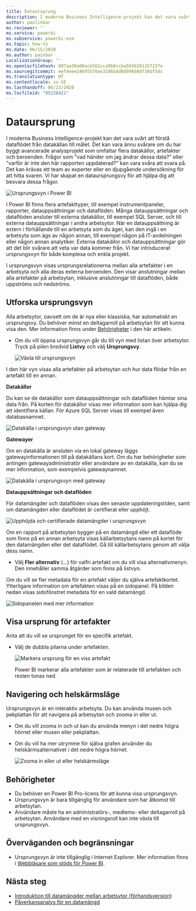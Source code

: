 ```yaml
---
title: Dataursprung
description: I moderna Business Intelligence-projekt kan det vara svårt för många kunder att förstå dataflödet från datakällan till målet.
author: paulinbar
ms.reviewer: ''
ms.service: powerbi
ms.subservice: powerbi-eim
ms.topic: how-to
ms.date: 06/15/2020
ms.author: painbar
LocalizationGroup: ''
ms.openlocfilehash: 697aa38a08acb561cca9b0ccba5656281157237e
ms.sourcegitcommit: eef4eee24695570ae3186b4d8d99660df16bf54c
ms.translationtype: HT
ms.contentlocale: sv-SE
ms.lasthandoff: 06/23/2020
ms.locfileid: "85226421"
---
```

# <a name="data-lineage"></a>Dataursprung
I moderna Business Intelligence-projekt kan det vara svårt att förstå dataflödet från datakällan till målet. Det kan vara ännu svårare om du har byggt avancerade analysprojekt som omfattar flera datakällor, artefakter och beroenden. Frågor som ”vad händer om jag ändrar dessa data?” eller ”varför är inte den här rapporten uppdaterad?” kan vara svåra att svara på. Det kan krävas ett team av experter eller en djupgående undersökning för att hitta svaren. Vi har skapat en dataursprungsvy för att hjälpa dig att besvara dessa frågor.

![Ursprungsvyn i Power BI](media/service-data-lineage/service-data-lineage-view.png)
 
I Power BI finns flera artefakttyper, till exempel instrumentpaneler, rapporter, datauppsättningar och dataflöden. Många datauppsättningar och dataflöden ansluter till externa datakällor, till exempel SQL Server, och till externa datauppsättningar i andra arbetsytor. När en datauppsättning är extern i förhållande till en arbetsyta som du äger, kan den ingå i en arbetsyta som ägs av någon annan, till exempel någon på IT-avdelningen eller någon annan analytiker. Externa datakällor och datauppsättningar gör att det blir svårare att veta var data kommer från. Vi har introducerat ursprungsvyn för både komplexa och enkla projekt.

I ursprungsvyn visas ursprungsrelationerna mellan alla artefakter i en arbetsyta och alla deras externa beroenden. Den visar anslutningar mellan alla artefakter på arbetsytan, inklusive anslutningar till dataflöden, både uppströms och nedströms.

## <a name="explore-lineage-view"></a>Utforska ursprungsvyn

Alla arbetsytor, oavsett om de är nya eller klassiska, har automatiskt en ursprungsvy. Du behöver minst en deltagarroll på arbetsytan för att kunna visa den. Mer information finns under [Behörigheter](#permissions) i den här artikeln.

* Om du vill öppna ursprungsvyn går du till vyn med listan över arbetsytor. Tryck på pilen bredvid **Listvy** och välj **Ursprungsvy**.

   ![Växla till ursprungsvyn](media/service-data-lineage/service-data-lineage-view-select.png)

I den här vyn visas alla artefakter på arbetsytan och hur data flödar från en artefakt till en annan.

**Datakällor**

Du kan se de datakällor som datauppsättningar och dataflöden hämtar sina data från. På korten för datakällor visas mer information som kan hjälpa dig att identifiera källan. För Azure SQL Server visas till exempel även databasnamnet.

![Datakälla i ursprungsvyn utan gateway](media/service-data-lineage/service-data-lineage-data-source-card.png)
 
**Gatewayer**

Om en datakälla är ansluten via en lokal gateway läggs gatewayinformationen till på datakällans kort. Om du har behörigheter som antingen gatewayadministratör eller användare av en datakälla, kan du se mer information, som exempelvis gatewaynamnet.

![Datakälla i ursprungsvyn med gateway](media/service-data-lineage/service-data-lineage-data-gateway-card.png)

**Datauppsättningar och dataflöden**
 
För datamängder och dataflöden visas den senaste uppdateringstiden, samt om datamängden eller dataflödet är certifierat eller upphöjt.

![Upphöjda och certifierade datamängder i ursprungsvyn](media/service-data-lineage/service-data-lineage-promoted-certified.png)
 
Om en rapport på arbetsytan bygger på en datamängd eller ett dataflöde som finns på en annan arbetsyta visas källarbetsytans namn på kortet för den datamängden eller det dataflödet. Gå till källarbetsytans genom att välja dess namn.

* Välj **Fler alternativ** (...) för valfri artefakt om du vill visa alternativmenyn. Den innehåller samma åtgärder som finns på listvyn.

Om du vill se fler metadata för en artefakt väljer du själva artefaktkortet. Ytterligare information om artefakten visas på en sidopanel. På bilden nedan visas sidofönstret metadata för en vald datamängd.

![Sidopanelen med mer information](media/service-data-lineage/service-data-lineage-side-pane.png)
 
## <a name="show-lineage-for-any-artifact"></a>Visa ursprung för artefakter 

Anta att du vill se ursprunget för en specifik artefakt.

* Välj de dubbla pilarna under artefakten.

   ![Markera ursprung för en viss artefakt](media/service-data-lineage/service-data-lineage-specific-artifact.png)

   Power BI markerar alla artefakter som är relaterade till artefakten och resten tonas ned. 

## <a name="navigation-and-full-screen"></a>Navigering och helskärmsläge 

Ursprungsvyn är en interaktiv arbetsyta. Du kan använda musen och pekplattan för att navigera på arbetsytan och zooma in eller ut.

* Om du vill zooma in och ut kan du använda menyn i det nedre högra hörnet eller musen eller pekplattan.
* Om du vill ha mer utrymme för själva grafen använder du helskärmsalternativet i det nedre högra hörnet. 

    ![Zooma in eller ut eller helskärmsläge](media/service-data-lineage/service-data-lineage-zoom.png)

## <a name="permissions"></a>Behörigheter

* Du behöver en Power BI Pro-licens för att kunna visa ursprungsvyn.
* Ursprungsvyn är bara tillgänglig för användare som har åtkomst till arbetsytan.
* Användare måste ha en administratörs-, medlems- eller deltagarroll på arbetsytan. Användare med en visningsroll kan inte växla till ursprungsvyn.


## <a name="considerations-and-limitations"></a>Överväganden och begränsningar

- Ursprungsvyn är inte tillgänglig i Internet Explorer. Mer information finns i [Webbläsare som stöds för Power BI](../fundamentals/power-bi-browsers.md).

## <a name="next-steps"></a>Nästa steg

* [Introduktion till datamängder mellan arbetsytor (förhandsversion)](../connect-data/service-datasets-across-workspaces.md)
* [Påverkansanalys för en datamängd](service-dataset-impact-analysis.md)

